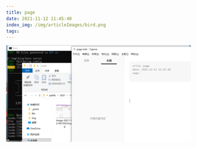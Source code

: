```yaml
---
title: page
date: 2021-11-12 11:45:40
index_img: /img/articleImages/bird.png
tags:
---
```






![image-20211112224907119](page/image-20211112224907119.png)

